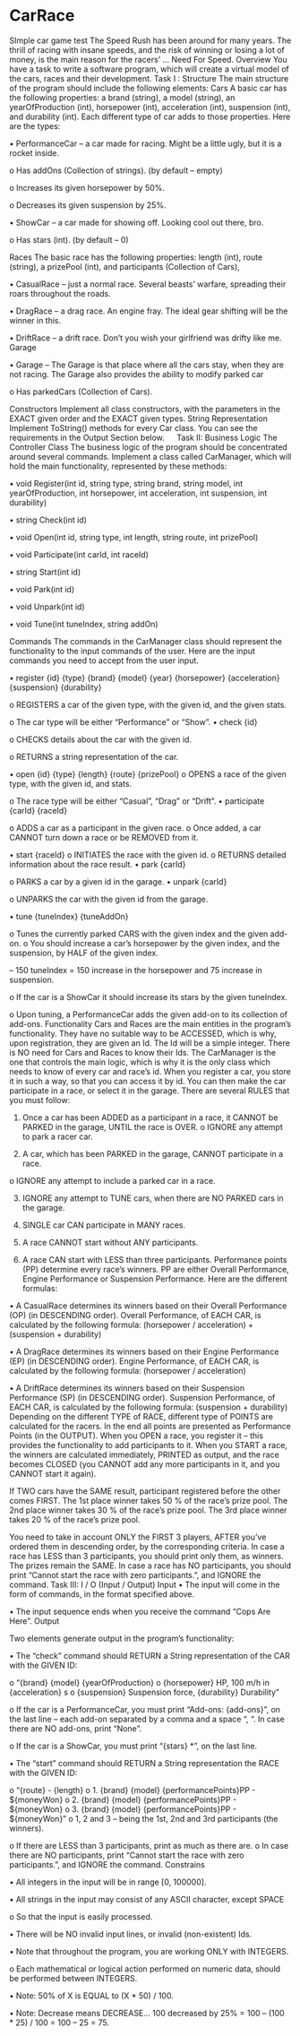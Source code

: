 # CarRace
SImple car game test
The Speed Rush has been around for many years. The thrill of racing with insane speeds, and the risk of winning or losing a lot of money, is the main reason for the racers’ … Need For Speed.
Overview
You have a task to write a software program, which will create a virtual model of the cars, races and their development.
Task I : Structure
The main structure of the program should include the following elements:
Cars
A basic car has the following properties: a brand (string), a model (string), an yearOfProduction (int), horsepower (int), acceleration (int), suspension (int), and durability (int).
Each different type of car adds to those properties. Here are the types:

•	PerformanceCar – a car made for racing. Might be a little ugly, but it is a rocket inside.

o	Has addOns (Collection of strings). (by default – empty)

o	Increases its given horsepower by 50%.

o	Decreases its given suspension by 25%.

•	ShowCar – a car made for showing off. Looking cool out there, bro.

o	Has stars (int). (by default – 0)

Races
The basic race has the following properties: length (int), route (string), a prizePool (int), and participants (Collection of Cars),

•	CasualRace – just a normal race. Several beasts’ warfare, spreading their roars throughout the roads. 

•	DragRace – a drag race. An engine fray. The ideal gear shifting will be the winner in this. 

•	DriftRace – a drift race. Don’t you wish your girlfriend was drifty like me.
Garage

•	Garage – The Garage is that place where all the cars stay, when they are not racing. The Garage also provides the ability to modify parked car

o	Has parkedCars (Collection of Cars). 

Constructors
Implement all class constructors, with the parameters in the EXACT given order and the EXACT given types.
String Representation
Implement ToString() methods for every Car class. You can see the requirements in the Output Section below. 
 
Task II: Business Logic
The Controller Class
The business logic of the program should be concentrated around several commands. Implement a class called CarManager, which will hold the main functionality, represented by these methods:

•	void Register(int id, string type, string brand, string model, int yearOfProduction, int horsepower, int acceleration, int suspension, int durability)

•	string Check(int id)

•	void Open(int id, string type, int length, string route, int prizePool)

•	void Participate(int carId, int raceId)

•	string Start(int id)

•	void Park(int id)


•	void Unpark(int id)

•	void Tune(int tuneIndex, string addOn)

Commands
The commands in the CarManager class should represent the functionality to the input commands of the user. Here are the input commands you need to accept from the user input.

•	register {id} {type} {brand} {model} {year} {horsepower} {acceleration} {suspension} {durability}

o	REGISTERS a car of the given type, with the given id, and the given stats.

o	The car type will be either “Performance” or “Show”.
•	check {id}

o	CHECKS details about the car with the given id.

o	RETURNS a string representation of the car.


•	open {id} {type} {length} {route} {prizePool}
o	OPENS a race of the given type, with the given id, and stats.

o	The race type will be either “Casual”, “Drag” or “Drift”.
•	participate {carId} {raceId}

o	ADDS a car as a participant in the given race.
o	Once added, a car CANNOT turn down a race or be REMOVED from it.

•	start {raceId}
o	INITIATES the race with the given id. 
o	RETURNS detailed information about the race result.
•	park {carId}

o	PARKS a car by a given id in the garage.
•	unpark {carId}

o	UNPARKS the car with the given id from the garage.

•	tune {tuneIndex} {tuneAddOn}

o	Tunes the currently parked CARS with the given index and the given add-on.
o	You should increase a car’s horsepower by the given index, and the suspension, by HALF of the given index.

–	150 tuneIndex = 150 increase in the horsepower and 75 increase in suspension.


o	If the car is a ShowCar it should increase its stars by the given tuneIndex.

o	Upon tuning, a PerformanceCar adds the given add-on to its collection of add-ons.
Functionality
Cars and Races are the main entities in the program’s functionality. They have no suitable way to be ACCESSED, which is why, upon registration, they are given an Id. The Id will be a simple integer. There is NO need for Cars and Races to know their Ids. The CarManager is the one that controls the main logic, which is why it is the only class which needs to know of every car and race’s id.
When you register a car, you store it in such a way, so that you can access it by id. You can then make the car participate in a race, or select it in the garage. There are several RULES that you must follow:

1.	Once a car has been ADDED as a participant in a race, it CANNOT be PARKED in the garage, UNTIL the race is OVER.
o	IGNORE any attempt to park a racer car. 

2.	A car, which has been PARKED in the garage, CANNOT participate in a race.

o	IGNORE any attempt to include a parked car in a race.

3.	IGNORE any attempt to TUNE cars, when there are NO PARKED cars in the garage.

4.	SINGLE car CAN participate in MANY races.

5.	A race CANNOT start without ANY participants.

6.	A race CAN start with LESS than three participants.
Performance points (PP) determine every race’s winners. PP are either Overall Performance, Engine Performance or Suspension Performance. Here are the different formulas:

•	A CasualRace determines its winners based on their Overall Performance (OP) (in DESCENDING order). Overall Performance, of EACH CAR, is calculated by the following formula:
(horsepower / acceleration) + (suspension + durability)

•	A DragRace determines its winners based on their Engine Performance (EP) (in DESCENDING order). Engine Performance, of EACH CAR, is calculated by the following formula:
(horsepower / acceleration) 

•	A DriftRace determines its winners based on their Suspension Performance (SP) (in DESCENDING order). Suspension Performance, of EACH CAR, is calculated by the following formula:
(suspension + durability)
Depending on the different TYPE of RACE, different type of POINTS are calculated for the racers. In the end all points are presented as Performance Points (in the OUTPUT).
When you OPEN a race, you register it – this provides the functionality to add participants to it. 
When you START a race, the winners are calculated immediately, PRINTED as output, and the race becomes CLOSED (you CANNOT add any more participants in it, and you CANNOT start it again). 

If TWO cars have the SAME result, participant registered before the other comes FIRST.
The 1st place winner takes 50 % of the race’s prize pool.
The 2nd place winner takes 30 % of the race’s prize pool.
The 3rd place winner takes 20 % of the race’s prize pool.

You need to take in account ONLY the FIRST 3 players, AFTER you’ve ordered them in descending order, by the corresponding criteria.
In case a race has LESS than 3 participants, you should print only them, as winners. The prizes remain the SAME.
In case a race has NO participants, you should print “Cannot start the race with zero participants.”, and IGNORE the command.
Task III: I / O (Input / Output)
Input
•	The input will come in the form of commands, in the format specified above.

•	The input sequence ends when you receive the command “Cops Are Here”.
Output

Two elements generate output in the program’s functionality:

•	The “check” command should RETURN a String representation of the CAR with the GIVEN ID:

o	“{brand} {model} {yearOfProduction}
o	 {horsepower} HP, 100 m/h in {acceleration} s
o	 {suspension} Suspension force, {durability} Durability”

o	If the car is a PerformanceCar, you must print “Add-ons: {add-ons}”, on the last line – each add-on separated by a comma and a space “, “. In case there are NO add-ons, print “None”.

o	If the car is a ShowCar, you must print “{stars} *”, on the last line.

•	The “start” command should RETURN a String representation the RACE with the GIVEN ID:

o	“{route} - {length}
o	 1. {brand} {model} {performancePoints}PP - ${moneyWon}
o	 2. {brand} {model} {performancePoints}PP - ${moneyWon}
o	 3. {brand} {model} {performancePoints}PP - ${moneyWon}”
o	1, 2 and 3 – being the 1st, 2nd and 3rd participants (the winners). 

o	If there are LESS than 3 participants, print as much as there are.
o	In case there are NO participants, print “Cannot start the race with zero participants.”, and IGNORE the command.
Constrains

•	All integers in the input will be in range [0, 100000].

•	All strings in the input may consist of any ASCII character, except SPACE

o	So that the input is easily processed.

•	There will be NO invalid input lines, or invalid (non-existent) Ids.

•	Note that throughout the program, you are working ONLY with INTEGERS.

o	Each mathematical or logical action performed on numeric data, should be performed between INTEGERS.

•	Note: 50% of X is EQUAL to (X * 50) / 100.

•	Note: Decrease means DECREASE… 100 decreased by 25% = 100 – (100 * 25) / 100 = 100 – 25 = 75.
